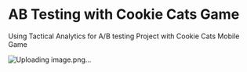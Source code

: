 # AB Testing with Cookie Cats Game
Using Tactical Analytics for A/B testing Project with Cookie Cats Mobile Game

![Uploading image.png…]()

